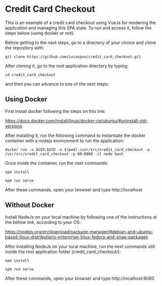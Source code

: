 # Credit Card Checkout

This is an example of a credit card checkout using VueJs for rendering the application and managing this SPA state.
To run and access it, follow the steps below (using docker or not):

Before getting to the next steps, go to a directory of your choice and clone the repository with:

`git clone https://github.com/Lucaspvo/credit_card_checkout.git`

After cloning it, go to the root application directory by typing:

`cd credit_card_checkout`

and then you can advance to one of the next steps.

## Using Docker

First install docker following the steps on this link:

https://docs.docker.com/install/linux/docker-ce/ubuntu/#uninstall-old-versions

After installing it, run the following command to instantiate the docker container with a nodejs environment to run the application:

`docker run -u $UID:$UID -v $(pwd):/usr/src/credit_card_checkout -w /usr/src/credit_card_checkout -p 80:8080 -it node bash`

Once inside the container, run the next commands:

`npm install`

`npm run serve`

After these commands, open your browser and type http://localhost

## Without Docker

Install NodeJs on your local machine by following one of the instructions at the bellow link, according to your OS:

https://nodejs.org/en/download/package-manager/#debian-and-ubuntu-based-linux-distributions-enterprise-linux-fedora-and-snap-packages

After installing NodeJs on your local machine, run the next commands still inside the root application folder (credit_card_checkout/):

`npm install`

`npm run serve`

After these commands, open your browser and type http://localhost:8080
